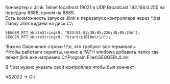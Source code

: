Конвертер с Jlink Telnet localhost:19021 в UDP Broadcast 192.168.0.255 на передачу 8888, прием на 8889.   
Есть возможность запуска Jlink и перезапуск контроллера через *.bat  
Папку Jlink кидаем на диск C:\

	SEGGER_RTT_WriteString(0, "033[01;03;38;05;226;48;05;24m");
	SEGGER_RTT_WriteString(0, "Start\x1B[0m\r\n");
    
!Важно Окончание строки \r\n, это требуют все терминалы  
!Чтобы работали скрипты, нужно в PATH windows добавить папку где лежит jlink.exe
например C:\Program Files\SEGGER\JLink

В *.bat нужно указать свой контроллер чтобы был коннект

VS2022 -> Git
